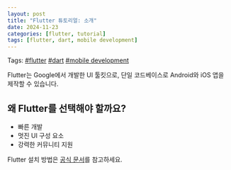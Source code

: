 ```yaml
---
layout: post
title: "Flutter 튜토리얼: 소개"
date: 2024-11-23
categories: [flutter, tutorial]
tags: [flutter, dart, mobile development]
---
```


Tags: [#flutter](/tags/flutter/) [#dart](/tags/dart/) [#mobile development](/tags/mobile-development/)

Flutter는 Google에서 개발한 UI 툴킷으로, 단일 코드베이스로 Android와 iOS 앱을 제작할 수 있습니다.

## 왜 Flutter를 선택해야 할까요?
- 빠른 개발
- 멋진 UI 구성 요소
- 강력한 커뮤니티 지원

Flutter 설치 방법은 [공식 문서](https://flutter.dev/docs/get-started/install)를 참고하세요.
